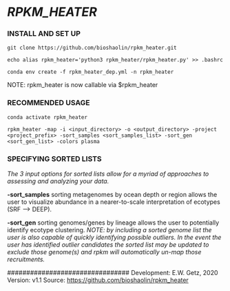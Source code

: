 # ***RPKM_HEATER*** #

### INSTALL AND SET UP ###

	git clone https://github.com/bioshaolin/rpkm_heater.git
	
	echo alias rpkm_heater='python3 rpkm_heater/rpkm_heater.py' >> .bashrc
	
	conda env create -f rpkm_heater_dep.yml -n rpkm_heater

NOTE: rpkm_heater is now callable via $rpkm_heater

### RECOMMENDED USAGE ###
	conda activate rpkm_heater
	
	rpkm_heater -map -i <input_directory> -o <output_directory> -project <project_prefix> -sort_samples <sort_samples_list> -sort_gen <sort_gen_list> -colors plasma

### SPECIFYING SORTED LISTS ###

*The 3 input options for sorted lists allow for a myriad of approaches to assessing and analyzing your data.*

**-sort_samples** sorting metagenomes by ocean depth or region allows the user to visualize abundance in a nearer-to-scale interpretation of ecotypes (SRF --> DEEP).

**-sort_gen** sorting genomes/genes by lineage allows the user to potentially identify ecotype clustering.
	*NOTE: by including a sorted genome list the user is also capable of quickly identifying possible outliers. In the event the user has
	identified outlier candidates the sorted list may be updated to exclude those genome(s) and rpkm will automatically un-map those recruitments.*

################################
Development: E.W. Getz, 2020
Version: v1.1
Source: https://github.com/bioshaolin/rpkm_heater
